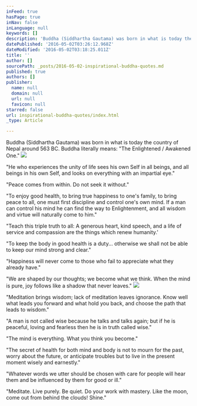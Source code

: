 ```yaml
---
inFeed: true
hasPage: true
inNav: false
inLanguage: null
keywords: []
description: 'Buddha (Siddhartha Gautama) was born in what is today the country of Nepal around 563 BC. Buddha literally means: "The Enlightened / Awakened One." '
datePublished: '2016-05-02T03:26:12.968Z'
dateModified: '2016-05-02T03:18:25.011Z'
title: ''
author: []
sourcePath: _posts/2016-05-02-inspirational-buddha-quotes.md
published: true
authors: []
publisher:
  name: null
  domain: null
  url: null
  favicon: null
starred: false
url: inspirational-buddha-quotes/index.html
_type: Article

---
```

Buddha (Siddhartha Gautama) was born in what is today the country of Nepal around 563 BC. Buddha literally means: "The Enlightened / Awakened One." ![](https://the-grid-user-content.s3-us-west-2.amazonaws.com/ff91ee9f-1ca3-48df-9244-2c6390b2d48d.png)

"He who experiences the unity of life sees his own Self in all beings, and all beings in his own Self, and looks on everything with an impartial eye."

"Peace comes from within. Do not seek it without."

"To enjoy good health, to bring true happiness to one's family, to bring peace to all, one must first discipline and control one's own mind. If a man can control his mind he can find the way to Enlightenment, and all wisdom and virtue will naturally come to him." 

"Teach this triple truth to all: A generous heart, kind speech, and a life of service and compassion are the things which renew humanity.'

"To keep the body in good health is a duty... otherwise we shall not be able to keep our mind strong and clear."

"Happiness will never come to those who fail to appreciate what they already have."

"We are shaped by our thoughts; we become what we think. When the mind is pure, joy follows like a shadow that never leaves."
![](https://the-grid-user-content.s3-us-west-2.amazonaws.com/0360d6f0-6495-4cd1-b535-6e862cb9e24b.png)

"Meditation brings wisdom; lack of meditation leaves ignorance. Know well what leads you forward and what hold you back, and choose the path that leads to wisdom."

"A man is not called wise because he talks and talks again; but if he is peaceful, loving and fearless then he is in truth called wise."

"The mind is everything. What you think you become."

"The secret of health for both mind and body is not to mourn for the past, worry about the future, or anticipate troubles but to live in the present moment wisely and earnestly."

"Whatever words we utter should be chosen with care for people will hear them and be influenced by them for good or ill."

"Meditate. Live purely. Be quiet. Do your work with mastery. Like the moon, come out from behind the clouds! Shine."